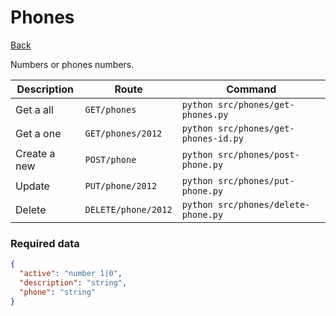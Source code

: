 # Phones
[Back](../README.MD)

Numbers or phones numbers.

| Description | Route | Command
|-------------|-------|---------|
|Get a all |`GET/phones`|`python src/phones/get-phones.py`|
|Get a one |`GET/phones/2012`|`python src/phones/get-phones-id.py`| 
|Create a new |`POST/phone`|`python src/phones/post-phone.py`|  
|Update|`PUT/phone/2012`|`python src/phones/put-phone.py`|
|Delete | `DELETE/phone/2012` | `python src/phones/delete-phone.py` |

### Required data
```json
{
  "active": "number 1|0",
  "description": "string",
  "phone": "string"
}
```

